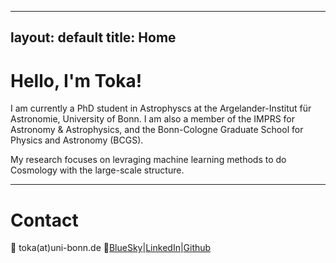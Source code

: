 
---
layout: default
title: Home
---
# Hello, I'm Toka!

I am currently a PhD student in Astrophyscs at the Argelander-Institut für Astronomie, University of Bonn. I am also a member of the IMPRS for Astronomy & Astrophysics, and the Bonn-Cologne Graduate School for Physics and Astronomy (BCGS).

My research focuses on levraging machine learning methods to do Cosmology with the large-scale structure.

---

# Contact
📧 toka(at)uni-bonn.de
🔗[BlueSky](https://bsky.app/profile/astrotoka.bsky.social)|[LinkedIn](https://www.linkedin.com/in/tokaalokda)|[Github](https://github.com/tokaalokda)
